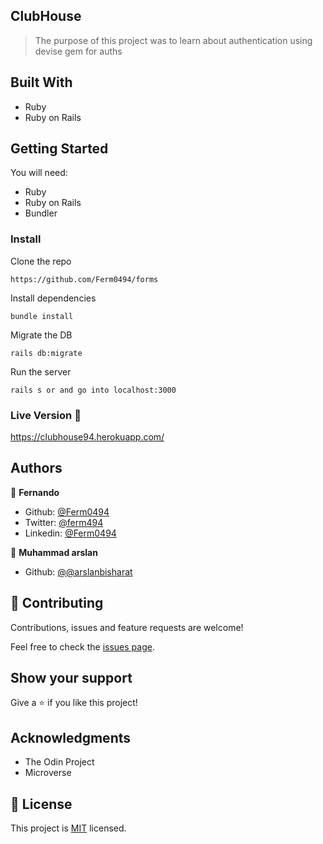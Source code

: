 ## ClubHouse

> The purpose of this project was to learn about authentication using devise gem for auths

## Built With

- Ruby
- Ruby on Rails

## Getting Started

You will need:
- Ruby
- Ruby on Rails
- Bundler

### Install

Clone the repo

`https://github.com/Ferm0494/forms`

Install dependencies

`bundle install`

Migrate the DB

`rails db:migrate`

Run the server

`rails s or and go into localhost:3000`



### Live Version :eyes:
https://clubhouse94.herokuapp.com/



## Authors


👤 **Fernando**

- Github: [@Ferm0494](https://github.com/Ferm0494)
- Twitter: [@ferm494](https://twitter.com/ferm494)
- Linkedin: [@Ferm0494](https://www.linkedin.com/in/ferm0494/)

👤 **Muhammad arslan**
- Github: [@@arslanbisharat](https://github.com/arslanbisharat)



## 🤝 Contributing

Contributions, issues and feature requests are welcome!

Feel free to check the [issues page](issues/).

## Show your support

Give a ⭐️ if you like this project!

## Acknowledgments

- The Odin Project
- Microverse

## 📝 License

This project is [MIT](lic.url) licensed.
